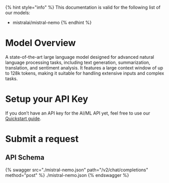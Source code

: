 [#references:start]: <> ({ "template": "openapi" })
{% hint style="info" %}
This documentation is valid for the following list of our models:
* mistralai/mistral-nemo
{% endhint %}

# Model Overview
A state-of-the-art large language model designed for advanced natural language processing tasks, including text generation, summarization, translation, and sentiment analysis. It features a large context window of up to 128k tokens, making it suitable for handling extensive inputs and complex tasks.

# Setup your API Key
If you don’t have an API key for the AI/ML API yet, feel free to use our [Quickstart guide](https://docs.aimlapi.com/quickstart/setting-up).

# Submit a request
## API Schema
{% swagger src="./mistral-nemo.json" path="/v2/chat/completions" method="post" %}
./mistral-nemo.json
{% endswagger %}

[#references:end]: <> ({})